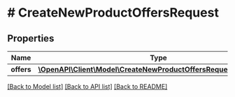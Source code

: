 # # CreateNewProductOffersRequest

## Properties

Name | Type | Description | Notes
------------ | ------------- | ------------- | -------------
**offers** | [**\OpenAPI\Client\Model\CreateNewProductOffersRequestOffersInner[]**](CreateNewProductOffersRequestOffersInner.md) |  | [optional]

[[Back to Model list]](../../README.md#models) [[Back to API list]](../../README.md#endpoints) [[Back to README]](../../README.md)
